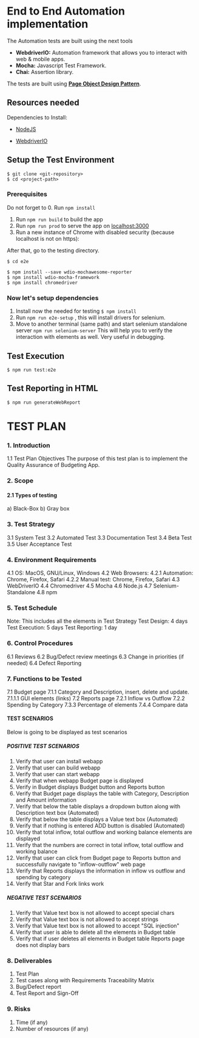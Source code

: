 # End to End Automation implementation

The Automation tests are built using the next tools

* **WebdriverIO:** Automation framework that allows you to interact with web & mobile apps.
* **Mocha:** Javascript Test Framework.
* **Chai:** Assertion library.

The tests are built using **[Page Object Design Pattern](https://martinfowler.com/bliki/PageObject.html)**.


## Resources needed

Dependencies to Install:

* [NodeJS](https://nodejs.org/en/download/)

* [WebdriverIO](http://webdriver.io/)

## Setup the Test Environment

```
$ git clone <git-repository>
$ cd <project-path>
```
### Prerequisites
Do not forget to
0. Run `npm install`
1.  Run `npm run build` to build the app
2.  Run `npm run prod` to serve the app on [localhost:3000](http://localhost:3000)
3.  Run a new instance of Chrome with disabled security (because localhost is not on https):

After that, go to the testing directory.

`$ cd e2e`

```
$ npm install --save wdio-mochawesome-reporter
$ npm install wdio-mocha-framework
$ npm install chromedriver
```
### Now let's setup dependencies
1. Install now the needed for testing `$ npm install`
2. Run `npm run e2e-setup` , this will install drivers for selenium.
3. Move to another terminal (same path) and start selenium standalone server `npm run selenium-server` This will help you to verify the interaction with elements as well. Very useful in debugging.

## Test Execution
`$ npm run test:e2e`
## Test Reporting in HTML
`$ npm run generateWebReport`

# TEST PLAN

### 1. Introduction
1.1 Test Plan Objectives
The purpose of this test plan is to implement the Quality Assurance of Budgeting App.

### 2. Scope
#### 2.1 Types of testing
a) Black-Box
b) Gray box

### 3. Test Strategy
3.1 System Test
3.2 Automated Test
3.3 Documentation Test
3.4 Beta Test
3.5 User Acceptance Test

### 4. Environment Requirements
4.1 OS: MacOS, GNU/Linux, Windows
4.2 Web Browsers:
  4.2.1 Automation: Chrome, Firefox, Safari
  4.2.2 Manual test: Chrome, Firefox, Safari
4.3 WebDriverIO
4.4 Chromedriver
4.5 Mocha
4.6 Node.js
4.7 Selenium-Standalone
4.8 npm

### 5. Test Schedule
Note: This includes all the elements in Test Strategy
Test Design: 4 days
Test Execution: 5 days 
Test Reporting: 1 day

### 6. Control Procedures
6.1 Reviews
6.2 Bug/Defect review meetings
6.3 Change in priorities (if needed)
6.4 Defect Reporting

### 7. Functions to be Tested
7.1 Budget page
  7.1.1 Category and Description, insert, delete and update.
  7.1.1.1 GUI elements (links)
7.2 Reports page
  7.2.1 Inflow vs Outflow
  7.2.2 Spending by Category
  7.3.3 Percentage of elements
  7.4.4 Compare data

#### TEST SCENARIOS
Below is going to be displayed as test scenarios

##### POSITIVE TEST SCENARIOS
1. Verify that user can install webapp
2. Verify that user can build webapp
3. Verify that user can start webapp
4. Verify that when webapp Budget page is displayed
5. Verify in Budget displays Budget button and Reports button
6. Verify that Budget page displays the table with Category, Description and Amount information
7. Verify that below the table displays a dropdown button along with Description text box (Automated)
8. Verify that below the table displays a Value text box (Automated)
8. Verify that if nothing is entered ADD button is disabled (Automated)
9. Verify that total inflow, total outflow and working balance elements are displayed
10. Verify that the numbers are correct in total inflow, total outflow and working balance
11. Verify that user can click from Budget page to Reports button and successfully navigate to "inflow-outflow" web page
12. Verify that Reports displays the information in inflow vs outflow and spending by category
13. Verify that Star and Fork links work

##### NEGATIVE TEST SCENARIOS
1. Verify that Value text box is not allowed to accept special chars
2. Verify that Value text box is not allowed to accept strings
3. Verify that Value text box is not allowed to accept "SQL injection"
4. Verify that user is able to delete all the elements in Budget table
5. Verify that if user deletes all elements in Budget table Reports page does not display bars


### 8. Deliverables 
1. Test Plan
2. Test cases along with Requirements Traceability Matrix
3. Bug/Defect report
4. Test Report and Sign-Off

### 9. Risks
1. Time (if any)
2. Number of resources (if any)
